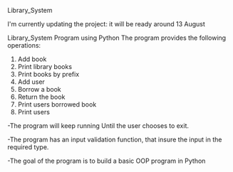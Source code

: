 Library_System


I'm currently updating the project: it will be ready around 13 August 

Library_System Program using Python The program provides the following operations:

1) Add book
2) Print library books
3) Print books by prefix
4) Add user
5) Borrow a book
6) Return the book
7) Print users borrowed book
8) Print users

-The program will keep running Until the user chooses to exit.

-The program has an input validation function, that insure the input in the required type.

-The goal of the program is to build a basic OOP program in Python
